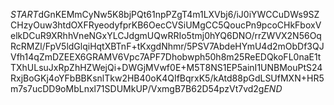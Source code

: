 $START$dGnKEMmCyNw5K8bjPQt61npPZgT4m1LXVbj6/iJ0iYWCCuDWs9SZCHzyOuw3htdOXFRyeodyfprKB6OecCVSiUMgCC5QoucPn9pcoCHkFboxVelkDCuR9XRhhVneNGxYLCJdgmUQwRRIo5tmj0hYQ6DNO/rrZWVX2N56OqRcRMZl/FpV5ldGlqiHqtXBTnF+tKxgdNhmr/5PSV7AbdeHYmU4d2mObDf3QJVfh14qZmDZEEX6GRAMV6Vpc7APF7Dhobwph50h8m25ReEDQkoFL0naE1tTXhULsuJxRpZhHZWejQi+DWGjMVwf0E+M5T8NS1EP5ainI1UNBMouPtS24RxjBoGKj4oYFbBBKsnlTkw2HB40oK4QIfBqrxK5/kAtd88pGdLSUfMXN+HR5m7s7ucDD9oMbLnxl71SDUMkUP/VxmgB7B62D54pzVt7vd2g$END$